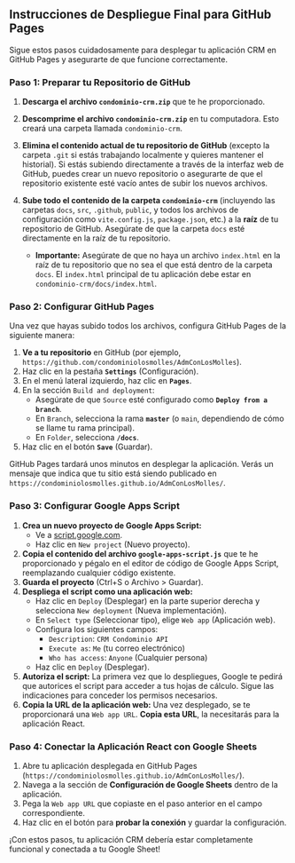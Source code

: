 ## Instrucciones de Despliegue Final para GitHub Pages

Sigue estos pasos cuidadosamente para desplegar tu aplicación CRM en GitHub Pages y asegurarte de que funcione correctamente.

### Paso 1: Preparar tu Repositorio de GitHub

1.  **Descarga el archivo `condominio-crm.zip`** que te he proporcionado.
2.  **Descomprime el archivo `condominio-crm.zip`** en tu computadora. Esto creará una carpeta llamada `condominio-crm`.
3.  **Elimina el contenido actual de tu repositorio de GitHub** (excepto la carpeta `.git` si estás trabajando localmente y quieres mantener el historial). Si estás subiendo directamente a través de la interfaz web de GitHub, puedes crear un nuevo repositorio o asegurarte de que el repositorio existente esté vacío antes de subir los nuevos archivos.
4.  **Sube todo el contenido de la carpeta `condominio-crm`** (incluyendo las carpetas `docs`, `src`, `.github`, `public`, y todos los archivos de configuración como `vite.config.js`, `package.json`, etc.) a la **raíz** de tu repositorio de GitHub. Asegúrate de que la carpeta `docs` esté directamente en la raíz de tu repositorio.

    *   **Importante:** Asegúrate de que no haya un archivo `index.html` en la raíz de tu repositorio que no sea el que está dentro de la carpeta `docs`. El `index.html` principal de tu aplicación debe estar en `condominio-crm/docs/index.html`.

### Paso 2: Configurar GitHub Pages

Una vez que hayas subido todos los archivos, configura GitHub Pages de la siguiente manera:

1.  **Ve a tu repositorio** en GitHub (por ejemplo, `https://github.com/condominiolosmolles/AdmConLosMolles`).
2.  Haz clic en la pestaña **`Settings`** (Configuración).
3.  En el menú lateral izquierdo, haz clic en **`Pages`**.
4.  En la sección `Build and deployment`:
    *   Asegúrate de que `Source` esté configurado como **`Deploy from a branch`**.
    *   En `Branch`, selecciona la rama **`master`** (o `main`, dependiendo de cómo se llame tu rama principal).
    *   En `Folder`, selecciona **`/docs`**.
5.  Haz clic en el botón **`Save`** (Guardar).

GitHub Pages tardará unos minutos en desplegar la aplicación. Verás un mensaje que indica que tu sitio está siendo publicado en `https://condominiolosmolles.github.io/AdmConLosMolles/`.

### Paso 3: Configurar Google Apps Script

1.  **Crea un nuevo proyecto de Google Apps Script:**
    *   Ve a [script.google.com](https://script.google.com/).
    *   Haz clic en `New project` (Nuevo proyecto).
2.  **Copia el contenido del archivo `google-apps-script.js`** que te he proporcionado y pégalo en el editor de código de Google Apps Script, reemplazando cualquier código existente.
3.  **Guarda el proyecto** (Ctrl+S o Archivo > Guardar).
4.  **Despliega el script como una aplicación web:**
    *   Haz clic en `Deploy` (Desplegar) en la parte superior derecha y selecciona `New deployment` (Nueva implementación).
    *   En `Select type` (Seleccionar tipo), elige `Web app` (Aplicación web).
    *   Configura los siguientes campos:
        *   `Description`: `CRM Condominio API`
        *   `Execute as`: `Me` (tu correo electrónico)
        *   `Who has access`: `Anyone` (Cualquier persona)
    *   Haz clic en `Deploy` (Desplegar).
5.  **Autoriza el script:** La primera vez que lo despliegues, Google te pedirá que autorices el script para acceder a tus hojas de cálculo. Sigue las indicaciones para conceder los permisos necesarios.
6.  **Copia la URL de la aplicación web:** Una vez desplegado, se te proporcionará una `Web app URL`. **Copia esta URL**, la necesitarás para la aplicación React.

### Paso 4: Conectar la Aplicación React con Google Sheets

1.  Abre tu aplicación desplegada en GitHub Pages (`https://condominiolosmolles.github.io/AdmConLosMolles/`).
2.  Navega a la sección de **Configuración de Google Sheets** dentro de la aplicación.
3.  Pega la `Web app URL` que copiaste en el paso anterior en el campo correspondiente.
4.  Haz clic en el botón para **probar la conexión** y guardar la configuración.

¡Con estos pasos, tu aplicación CRM debería estar completamente funcional y conectada a tu Google Sheet!
